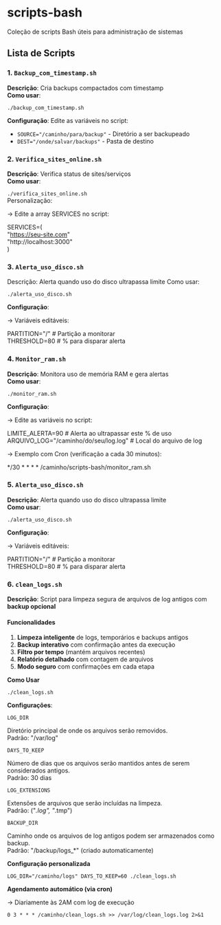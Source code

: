 # scripts-bash
Coleção de scripts Bash úteis para administração de sistemas

## Lista de Scripts

### 1. `Backup_com_timestamp.sh`
   
**Descrição**: Cria backups compactados com timestamp  
**Como usar**:

`./backup_com_timestamp.sh`

**Configuração**:
Edite as variáveis no script:
- `SOURCE="/caminho/para/backup"` - Diretório a ser backupeado
- `DEST="/onde/salvar/backups"` - Pasta de destino

### 2. `Verifica_sites_online.sh`

**Descrição**: Verifica status de sites/serviços  
**Como usar**:

`./verifica_sites_online.sh`  
Personalização:  

-> Edite a array SERVICES no script: 

SERVICES=(  
  "https://seu-site.com"  
  "http://localhost:3000"  
)

### 3. `Alerta_uso_disco.sh`
Descrição: Alerta quando uso do disco ultrapassa limite
Como usar:


`./alerta_uso_disco.sh`  

**Configuração**:  


-> Variáveis editáveis:  

PARTITION="/"  # Partição a monitorar  
THRESHOLD=80   # % para disparar alerta

### 4. `Monitor_ram.sh`  
**Descrição**: Monitora uso de memória RAM e gera alertas  
**Como usar**:  

`./monitor_ram.sh`  

**Configuração**:  

-> Edite as variáveis no script:  

LIMITE_ALERTA=90  # Alerta ao ultrapassar este % de uso  
ARQUIVO_LOG="/caminho/do/seu/log.log"  # Local do arquivo de log  

-> Exemplo com Cron (verificação a cada 30 minutos):  

*/30 * * * * /caminho/scripts-bash/monitor_ram.sh

### 5. `Alerta_uso_disco.sh`  

**Descrição**: Alerta quando uso do disco ultrapassa limite  
**Como usar**:  

`./alerta_uso_disco.sh`  

**Configuração**:  


-> Variáveis editáveis:  

PARTITION="/"  # Partição a monitorar  
THRESHOLD=80   # % para disparar alerta

### 6. `clean_logs.sh`

**Descrição**: Script para limpeza segura de arquivos de log antigos com **backup opcional**


#### Funcionalidades ####

1. **Limpeza inteligente** de logs, temporários e backups antigos
2. **Backup interativo** com confirmação antes da execução
3. **Filtro por tempo** (mantém arquivos recentes)
4. **Relatório detalhado** com contagem de arquivos
5. **Modo seguro** com confirmações em cada etapa  

**Como Usar**  

`./clean_logs.sh`

**Configurações**:  

`LOG_DIR`  

Diretório principal de onde os arquivos serão removidos.  
Padrão: "/var/log"

`DAYS_TO_KEEP`  

   Número de dias que os arquivos serão mantidos antes de serem considerados antigos.  
   Padrão: 30 dias

`LOG_EXTENSIONS`  

   Extensões de arquivos que serão incluídas na limpeza.  
   Padrão: ("*.log", "*.tmp")

`BACKUP_DIR`  

   Caminho onde os arquivos de log antigos podem ser armazenados como backup.  
   Padrão: "/backup/logs_*" (criado automaticamente)



**Configuração personalizada**  

`LOG_DIR="/caminho/logs" DAYS_TO_KEEP=60 ./clean_logs.sh`

**Agendamento automático (via cron)**  

-> Diariamente às 2AM com log de execução 

`0 3 * * * /caminho/clean_logs.sh >> /var/log/clean_logs.log 2>&1`  





